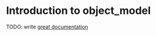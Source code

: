 # Introduction to object_model

TODO: write [great documentation](http://jacobian.org/writing/what-to-write/)
